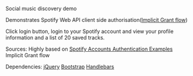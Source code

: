Social music discovery demo

Demonstrates Spotify Web API client side authorisation([Implicit Grant flow](https://developer.spotify.com/web-api/authorization-guide/#implicit_grant_flow))

Click login button, login to your Spotify account and view your profile information and a list of 20 saved tracks.

Sources:
Highly based on [Spotify Accounts Authentication Examples](https://github.com/spotify/web-api-auth-examples) Implicit Grant flow

Dependencies:
[jQuery](https://jquery.com/)
[Bootstrap](http://getbootstrap.com/)
[Handlebars](http://handlebarsjs.com/)
